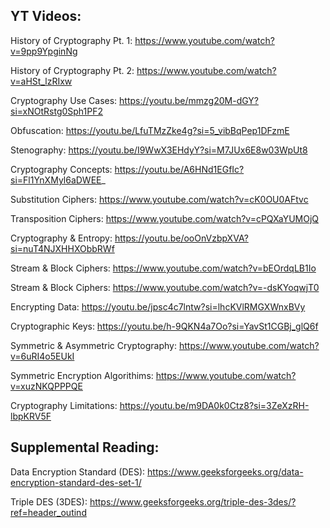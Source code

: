 ## YT Videos:

History of Cryptography Pt. 1: https://www.youtube.com/watch?v=9pp9YpginNg

History of Cryptography Pt. 2: https://www.youtube.com/watch?v=aHSt_lzRIxw

Cryptography Use Cases: https://youtu.be/mmzg20M-dGY?si=xNOtRstg0Sph1PF2

Obfuscation: https://youtu.be/LfuTMzZke4g?si=5_vibBqPep1DFzmE

Stenography: https://youtu.be/I9WwX3EHdyY?si=M7JUx6E8w03WpUt8

Cryptography Concepts: https://youtu.be/A6HNd1EGfIc?si=Fl1YnXMyl6aDWEE_

Substitution Ciphers: https://www.youtube.com/watch?v=cK0OU0AFtvc

Transposition Ciphers: https://www.youtube.com/watch?v=cPQXaYUMOjQ

Cryptography & Entropy: https://youtu.be/ooOnVzbpXVA?si=nuT4NJXHHXObbRWf

Stream & Block Ciphers: https://www.youtube.com/watch?v=bEOrdqLB1Io

Stream & Block Ciphers: https://www.youtube.com/watch?v=-dsKYoqwjT0

Encrypting Data: https://youtu.be/jpsc4c7lntw?si=lhcKVlRMGXWnxBVy

Cryptographic Keys: https://youtu.be/h-9QKN4a7Oo?si=YavSt1CGBj_glQ6f

Symmetric & Asymmetric Cryptography: https://www.youtube.com/watch?v=6uRI4o5EUkI

Symmetric Encryption Algorithims: https://www.youtube.com/watch?v=xuzNKQPPPQE

Cryptography Limitations: https://youtu.be/m9DA0k0Ctz8?si=3ZeXzRH-lbpKRV5F



## Supplemental Reading:

Data Encryption Standard (DES): https://www.geeksforgeeks.org/data-encryption-standard-des-set-1/

Triple DES (3DES): https://www.geeksforgeeks.org/triple-des-3des/?ref=header_outind

